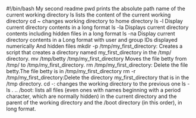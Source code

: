 #!/bin/bash
My second readme
pwd prints the absolute path name of the current working directory
ls lists the content of the current working directory
cd ~ changes working directory to home directory
ls -l Display current directory contents in a long format
ls -la Displays current directory contents including hidden files in a long format
ls -na Display current directory contents in a Long format with user and group IDs displayed numerically And hidden files
mkdir -p /tmp/my_first_directory: Creates a script that creates a directory named my_first_directory in the /tmp/ directory.
mv /tmp/betty /tmp/my_first_directory Moves the file betty from /tmp/ to /tmp/my_first_directory.
rm /tmp/my_first_directory: Delete the file betty.The file betty is in /tmp/my_first_directory
rm -r /tmp/my_first_directory:Delete the directory my_first_directory that is in the /tmp directory.
cd -: changes the working directory to the previous one
ls -ls . .. /boot: lists all files (even ones with names beginning with a period character, which are normally hidden) in the current directory and the parent of the working directory and the /boot directory (in this order), in long format.
